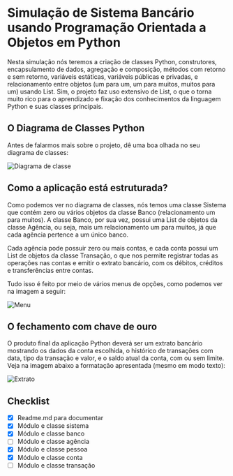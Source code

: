 
# Simulação de Sistema Bancário usando Programação Orientada a Objetos em Python

Nesta simulação nós teremos a criação de classes Python, construtores, encapsulamento de dados, agregação e composição, métodos com retorno e sem retorno, variáveis estáticas, variáveis públicas e privadas, e relacionamento entre objetos (um para um, um para muitos, muitos para um) usando List. Sim, o projeto faz uso extensivo de List, o que o torna muito rico para o aprendizado e fixação dos conhecimentos da linguagem Python e suas classes principais.



## O Diagrama de Classes Python
Antes de falarmos mais sobre o projeto, dê uma boa olhada no seu diagrama de classes:

![Diagrama de classe](https://acesseonline-arquivos-publicos.s3.us-east-2.amazonaws.com/exercicio_python/sistema_bancario_python_console_diagrama_classes.jpg)

## Como a aplicação está estruturada?

Como podemos ver no diagrama de classes, nós temos uma classe Sistema que contém zero ou vários objetos da classe Banco (relacionamento um para muitos). A classe Banco, por sua vez, possui uma List de objetos da classe Agência, ou seja, mais um relacionamento um para muitos, já que cada agência pertence a um único banco.

Cada agência pode possuir zero ou mais contas, e cada conta possui um List de objetos da classe Transação, o que nos permite registrar todas as operações nas contas e emitir o extrato bancário, com os débitos, créditos e transferências entre contas.

Tudo isso é feito por meio de vários menus de opções, como podemos ver na imagem a seguir:

![Menu](https://acesseonline-arquivos-publicos.s3.us-east-2.amazonaws.com/exercicio_python/sistema_bancario_python_console_menus.jpg)

## O fechamento com chave de ouro

O produto final da aplicação Python deverá ser um extrato bancário mostrando os dados da conta escolhida, o histórico de transações com data, tipo da transação e valor, e o saldo atual da conta, com ou sem limite. Veja na imagem abaixo a formatação apresentada (mesmo em modo texto):

![Extrato](https://acesseonline-arquivos-publicos.s3.us-east-2.amazonaws.com/exercicio_python/sistema_bancario_python_console_extrato.jpg)


## Checklist

- [x]  Readme.md para documentar
- [x]  Módulo e classe sistema
- [x]  Módulo e classe banco
- [ ]  Módulo e classe agência
- [x]  Módulo e classe pessoa
- [x]  Módulo e classe conta
- [ ]  Módulo e classe transação
